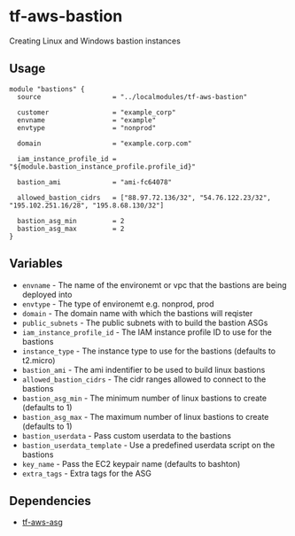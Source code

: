 # tf-aws-bastion

Creating Linux and Windows bastion instances

## Usage

```
module "bastions" {
  source                  = "../localmodules/tf-aws-bastion"

  customer                = "example_corp"
  envname                 = "example"
  envtype                 = "nonprod"

  domain                  = "example.corp.com"

  iam_instance_profile_id = "${module.bastion_instance_profile.profile_id}"

  bastion_ami             = "ami-fc64078"

  allowed_bastion_cidrs   = ["88.97.72.136/32", "54.76.122.23/32", "195.102.251.16/28", "195.8.68.130/32"]

  bastion_asg_min         = 2
  bastion_asg_max         = 2
}
```

## Variables

* `envname` - The name of the environemt or vpc that the bastions are being deployed into
* `envtype` - The type of environemt e.g. nonprod, prod
* `domain` - The domain name with which the bastions will reqister
* `public_subnets` - The public subnets with to build the bastion ASGs
* `iam_instance_profile_id` - The IAM instance profile ID to use for the bastions
* `instance_type` - The instance type to use for the bastions (defaults to t2.micro)
* `bastion_ami` - The ami indentifier to be used to build linux bastions
* `allowed_bastion_cidrs` - The cidr ranges allowed to connect to the bastions
* `bastion_asg_min` - The minimum number of linux bastions to create (defaults to 1)
* `bastion_asg_max` - The maximum number of linux bastions to create (defaults to 1)
* `bastion_userdata` - Pass custom userdata to the bastions
* `bastion_userdata_template` - Use a predefined userdata script on the bastions
* `key_name` - Pass the EC2 keypair name (defaults to bashton)
* `extra_tags` - Extra tags for the ASG

## Dependencies

* [tf-aws-asg](https://git.bashton.net/Bashton/tf-aws-asg)
